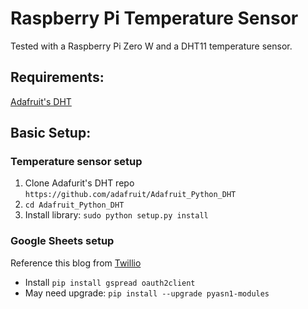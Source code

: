 # Raspberry Pi Temperature Sensor

Tested with a Raspberry Pi Zero W and a DHT11 temperature sensor.

## Requirements:

[Adafruit's DHT](https://github.com/adafruit/Adafruit_Python_DHT)


## Basic Setup:


### Temperature sensor setup
1. Clone Adafurit's DHT repo `https://github.com/adafruit/Adafruit_Python_DHT`
2. `cd Adafruit_Python_DHT`
3. Install library: `sudo python setup.py install`

### Google Sheets setup
Reference this blog from [Twillio](https://www.twilio.com/blog/2017/02/an-easy-way-to-read-and-write-to-a-google-spreadsheet-in-python.html)

* Install `pip install gspread oauth2client`
* May need upgrade: `pip install --upgrade pyasn1-modules`